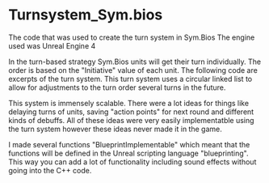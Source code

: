 # Turnsystem_Sym.bios
The code that was used to create the turn system in Sym.Bios
The engine used was Unreal Engine 4

In the turn-based strategy Sym.Bios units will get their turn individually. The order is based on the "Initiative" value of each unit. The following code are excerpts of the turn system. This turn system uses a circular linked list to allow for adjustments to the turn order several turns in the future.

This system is immensely scalable. There were a lot ideas for things like delaying turns of units, saving "action points" for next round and different kinds of debuffs. All of these ideas were very easily implementatble using the turn system however these ideas never made it in the game.

I made several functions "BlueprintImplementable" which meant that the functions will be defined in the Unreal scripting language "blueprinting". This way you can add a lot of functionality including sound effects without going into the C++ code.
